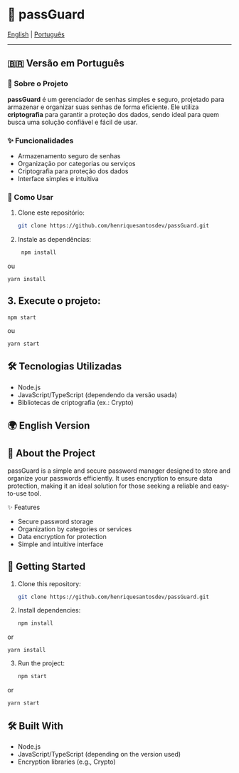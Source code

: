 # 🔐 passGuard

[English](#-english-version) | [Português](#-versão-em-português)

---

## 🇧🇷 Versão em Português

### 📌 Sobre o Projeto
**passGuard** é um gerenciador de senhas simples e seguro, projetado para armazenar e organizar suas senhas de forma eficiente. Ele utiliza **criptografia** para garantir a proteção dos dados, sendo ideal para quem busca uma solução confiável e fácil de usar.

### ✨ Funcionalidades
- Armazenamento seguro de senhas  
- Organização por categorias ou serviços  
- Criptografia para proteção dos dados  
- Interface simples e intuitiva  

### 🚀 Como Usar
1. Clone este repositório:
    ```bash
    git clone https://github.com/henriquesantosdev/passGuard.git

2. Instale as dependências:

   ```bash
    npm install

ou

    yarn install


## 3. Execute o projeto:

    npm start


ou

    yarn start

## 🛠️ Tecnologias Utilizadas

- Node.js
- JavaScript/TypeScript (dependendo da versão usada)
- Bibliotecas de criptografia (ex.: Crypto)


## 🌍 English Version

## 📌 About the Project

passGuard is a simple and secure password manager designed to store and organize your passwords efficiently. It uses encryption to ensure data protection, making it an ideal solution for those seeking a reliable and easy-to-use tool.

✨ Features

- Secure password storage
- Organization by categories or services
- Data encryption for protection
- Simple and intuitive interface

## 🚀 Getting Started

1. Clone this repository:

    ```bash
    git clone https://github.com/henriquesantosdev/passGuard.git

2. Install dependencies:

    ```bash
    npm install

or

    yarn install


3. Run the project:

    ```bash
    npm start

or

    yarn start

## 🛠️ Built With

- Node.js
- JavaScript/TypeScript (depending on the version used)
- Encryption libraries (e.g., Crypto)